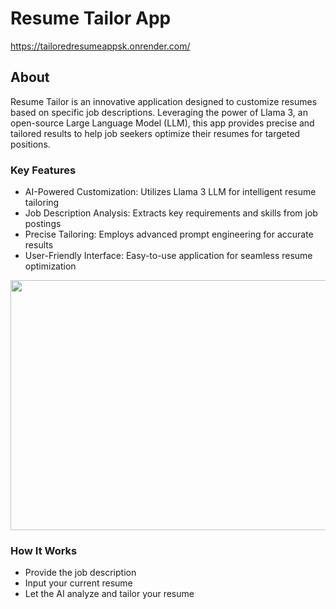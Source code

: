 # Resume Tailor App
https://tailoredresumeappsk.onrender.com/

## About
Resume Tailor is an innovative application designed to customize resumes based on specific job descriptions. Leveraging the power of Llama 3, an open-source Large Language Model (LLM), this app provides precise and tailored results to help job seekers optimize their resumes for targeted positions.

### Key Features
* AI-Powered Customization: Utilizes Llama 3 LLM for intelligent resume tailoring
* Job Description Analysis: Extracts key requirements and skills from job postings
* Precise Tailoring: Employs advanced prompt engineering for accurate results
* User-Friendly Interface: Easy-to-use application for seamless resume optimization

<img src="https://github.com/user-attachments/assets/ef24c8a4-0fd6-46fd-aded-1fe0c882e2fc" width="700" height="400">

### How It Works
* Provide the job description
* Input your current resume
* Let the AI analyze and tailor your resume



